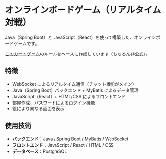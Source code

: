 # オンラインボードゲーム（リアルタイム対戦）

Java（Spring Boot）と JavaScript（React）を使って構築した、オンラインボードゲームです。

[このカードゲーム](https://arclightgames.jp/product/651wordocchi/)のルールをベースに作成しています（もちろん非公式）。

## 特徴
- WebSocket によるリアルタイム通信（チャット機能がメイン）
- Java（Spring Boot）バックエンド + MyBatis によるデータ管理
- JavaScript（React）+ HTML/CSS によるフロントエンド
- 部屋作成、パスワードによるログイン機能
- 役により異なる画面を表示

## 使用技術
- **バックエンド**：Java / Spring Boot / MyBatis / WebSocket
- **フロントエンド**：JavaScript / React / HTML / CSS
- **データベース**：PostgreSQL
